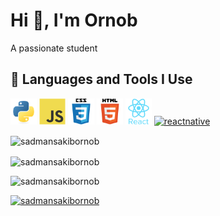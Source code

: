 <h1>Hi 👋, I'm Ornob</h1>
<p>A passionate student </p>
<h2>🚀 Languages and Tools I Use</h2>
<p><a target="_blank" href="https://raw.githubusercontent.com/devicons/devicon/master/icons/python/python-original.svg" style="display: inline-block;"><img src="https://raw.githubusercontent.com/devicons/devicon/master/icons/python/python-original.svg" alt="python" width="42" height="42" /></a>
<a target="_blank" href="https://raw.githubusercontent.com/devicons/devicon/master/icons/javascript/javascript-original.svg" style="display: inline-block;"><img src="https://raw.githubusercontent.com/devicons/devicon/master/icons/javascript/javascript-original.svg" alt="javascript" width="42" height="42" /></a>
<a target="_blank" href="https://raw.githubusercontent.com/devicons/devicon/master/icons/css3/css3-original-wordmark.svg" style="display: inline-block;"><img src="https://raw.githubusercontent.com/devicons/devicon/master/icons/css3/css3-original-wordmark.svg" alt="css3" width="42" height="42" /></a>
<a target="_blank" href="https://raw.githubusercontent.com/devicons/devicon/master/icons/html5/html5-original-wordmark.svg" style="display: inline-block;"><img src="https://raw.githubusercontent.com/devicons/devicon/master/icons/html5/html5-original-wordmark.svg" alt="html5" width="42" height="42" /></a>
<a target="_blank" href="https://raw.githubusercontent.com/devicons/devicon/master/icons/react/react-original-wordmark.svg" style="display: inline-block;"><img src="https://raw.githubusercontent.com/devicons/devicon/master/icons/react/react-original-wordmark.svg" alt="react" width="42" height="42" /></a>
<a target="_blank" href="https://reactnative.dev/img/header_logo.svg" style="display: inline-block;"><img src="https://reactnative.dev/img/header_logo.svg" alt="reactnative" width="42" height="42" /></a></p>
<p><img align="center" src="https://github-readme-stats.vercel.app/api?username=sadmansakibornob&show_icons=true&locale=en" alt="sadmansakibornob" /></p>
<p><img align="center" src="https://github-readme-streak-stats.herokuapp.com/?user=sadmansakibornob&" alt="sadmansakibornob" /></p>
<p><img src="https://github-readme-stats.vercel.app/api/top-langs?username=sadmansakibornob&show_icons=true&locale=en&layout=compact" alt="sadmansakibornob" /></p>
<p><a href="https://github.com/ryo-ma/github-profile-trophy"><img src="https://github-profile-trophy.vercel.app/?username=sadmansakibornob" alt="sadmansakibornob" /></a></p>
